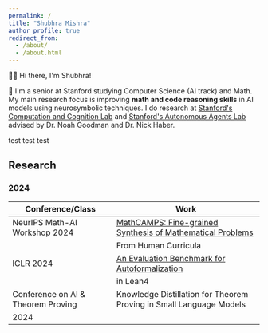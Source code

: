 ```yaml
---
permalink: /
title: "Shubhra Mishra"
author_profile: true
redirect_from: 
  - /about/
  - /about.html
---
```


👋🏼 Hi there, I'm Shubhra!

🔎 I'm a senior at Stanford studying Computer Science (AI track) and Math. My main research focus is improving **math and code reasoning skills** in AI models using neurosymbolic techniques. I do research at [Stanford's Computation and Cognition Lab](https://cocolab.stanford.edu) and [Stanford's Autonomous Agents Lab](https://www.autonomousagents.stanford.edu) advised by Dr. Noah Goodman and Dr. Nick Haber.

test test test
## Research
### 2024
| Conference/Class                     | Work                                                                                      |
| ------------------------------------ | ----------------------------------------------------------------------------------------- |
| NeurIPS Math-AI Workshop 2024        | [MathCAMPS: Fine-grained Synthesis of Mathematical Problems](https://mathcamps.cc)       |
|                                      | From Human Curricula                                                                      |
| ICLR 2024                            | [An Evaluation Benchmark for Autoformalization](https://arxiv.org/abs/2406.06555)        |
|                                      | in Lean4                                                                                 |
| Conference on AI & Theorem Proving   | Knowledge Distillation for Theorem Proving in Small Language Models                      |
| 2024                                 |                                                                                           |
